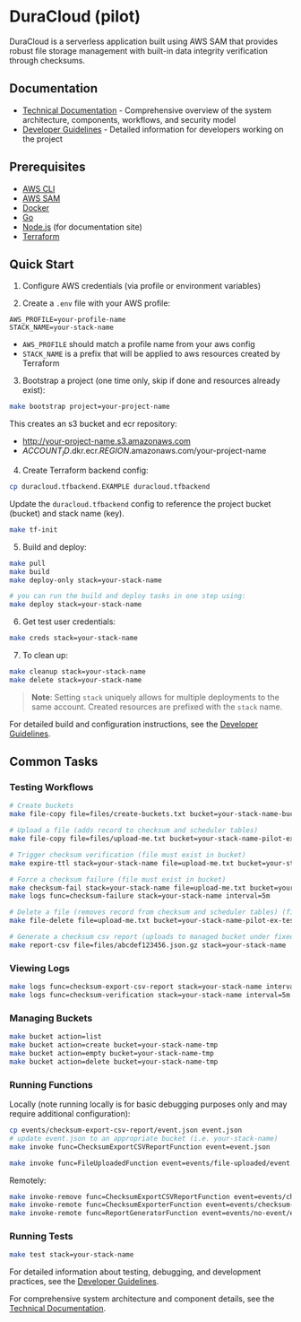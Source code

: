 # DuraCloud (pilot)

DuraCloud is a serverless application built using AWS SAM that provides robust file storage management with built-in data integrity verification through checksums.

## Documentation

- [Technical Documentation](technical-documentation.md) - Comprehensive overview of the system architecture, components, workflows, and security model
- [Developer Guidelines](guidelines.md) - Detailed information for developers working on the project

## Prerequisites

- [AWS CLI](https://docs.aws.amazon.com/cli/latest/userguide/getting-started-install.html)
- [AWS SAM](https://docs.aws.amazon.com/serverless-application-model/latest/developerguide/install-sam-cli.html)
- [Docker](https://docs.docker.com/engine/install/)
- [Go](https://go.dev/doc/install)
- [Node.js](https://nodejs.org/en) (for documentation site)
- [Terraform](#)

## Quick Start

1. Configure AWS credentials (via profile or environment variables)

2. Create a `.env` file with your AWS profile:

```
AWS_PROFILE=your-profile-name
STACK_NAME=your-stack-name
```

- `AWS_PROFILE` should match a profile name from your aws config
- `STACK_NAME` is a prefix that will be applied to aws resources created by Terraform

3. Bootstrap a project (one time only, skip if done and resources already exist):

```bash
make bootstrap project=your-project-name
```

This creates an s3 bucket and ecr repository:

- http://your-project-name.s3.amazonaws.com
- ${ACCOUNT_ID}$.dkr.ecr.${REGION}$.amazonaws.com/your-project-name

4. Create Terraform backend config:

```bash
cp duracloud.tfbackend.EXAMPLE duracloud.tfbackend
```

Update the `duracloud.tfbackend` config to reference the project bucket
(bucket) and stack name (key).

```bash
make tf-init
```

5. Build and deploy:

```bash
make pull
make build
make deploy-only stack=your-stack-name

# you can run the build and deploy tasks in one step using:
make deploy stack=your-stack-name
```

6. Get test user credentials:

```bash
make creds stack=your-stack-name
```

7. To clean up:

```bash
make cleanup stack=your-stack-name
make delete stack=your-stack-name
```

> **Note**: Setting `stack` uniquely allows for multiple deployments to the same account. Created resources are prefixed with the `stack` name.

For detailed build and configuration instructions, see the [Developer Guidelines](guidelines.md).

## Common Tasks

### Testing Workflows

```bash
# Create buckets
make file-copy file=files/create-buckets.txt bucket=your-stack-name-bucket-requested

# Upload a file (adds record to checksum and scheduler tables)
make file-copy file=files/upload-me.txt bucket=your-stack-name-pilot-ex-testing123

# Trigger checksum verification (file must exist in bucket)
make expire-ttl stack=your-stack-name file=upload-me.txt bucket=your-stack-name-pilot-ex-testing123

# Force a checksum failure (file must exist in bucket)
make checksum-fail stack=your-stack-name file=upload-me.txt bucket=your-stack-name-pilot-ex-testing123
make logs func=checksum-failure stack=your-stack-name interval=5m

# Delete a file (removes record from checksum and scheduler tables) (file must exist in bucket)
make file-delete file=upload-me.txt bucket=your-stack-name-pilot-ex-testing123 # confirm triggered

# Generate a checksum csv report (uploads to managed bucket under fixed key)
make report-csv file=files/abcdef123456.json.gz stack=your-stack-name
```

### Viewing Logs

```bash
make logs func=checksum-export-csv-report stack=your-stack-name interval=5m
make logs func=checksum-verification stack=your-stack-name interval=5m
```

### Managing Buckets

```bash
make bucket action=list
make bucket action=create bucket=your-stack-name-tmp
make bucket action=empty bucket=your-stack-name-tmp
make bucket action=delete bucket=your-stack-name-tmp
```

### Running Functions

Locally (note running locally is for basic debugging purposes only and may require additional configuration):

```bash
cp events/checksum-export-csv-report/event.json event.json
# update event.json to an appropriate bucket (i.e. your-stack-name)
make invoke func=ChecksumExportCSVReportFunction event=event.json

make invoke func=FileUploadedFunction event=events/file-uploaded/event.json
```

Remotely:

```bash
make invoke-remove func=ChecksumExportCSVReportFunction event=events/checksum-export-csv-report/event.json stack=your-stack-name
make invoke-remote func=ChecksumExporterFunction event=events/checksum-exporter/event.json stack=your-stack-name
make invoke-remote func=ReportGeneratorFunction event=events/no-event/event.json stack=your-stack-name
```

### Running Tests

```bash
make test stack=your-stack-name
```

For detailed information about testing, debugging, and development practices, see the [Developer Guidelines](guidelines.md).

For comprehensive system architecture and component details, see the [Technical Documentation](technical-documentation.md).
